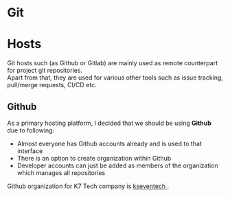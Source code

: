 # Git

# Hosts

Git hosts such (as Github or Gitlab) are mainly used as remote counterpart for project git repositories.   
Apart from that, they are used for various other tools such as issue tracking, pull/merge requests, CI/CD etc.

## Github

As a primary hosting platform, I decided that we should be using **Github** due to following:

- Almost everyone has Github accounts already and is used to that interface
- There is an option to create organization within Github
- Developer accounts can just be added as members of the organization which manages all repositories

Github organization for K7 Tech company is [ kseventech ]( https://github.com/kseventech ).
